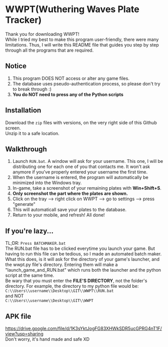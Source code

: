 # WWPT(Wuthering Waves Plate Tracker)
Thank you for downloading WWPT! <br>
While I tried my best to make this program user-friendly, there were many limitations. Thus, I will write this README file that guides you step by step through all the programs that are required.

## Notice
1. This program DOES NOT access or alter any game files.
2. The database uses pseudo-authentication process, so please don't try to break through :)
3. **You do NOT need to press any of the Python scripts**

## Installation
Download the `zip` files with versions, on the very right side of this Github screen.<br>
Unzip it to a safe location.

## Walkthrough
1. Launch `RUN.bat`. A window will ask for your username. This one, I will be distributing one for each one of you that contacts me. It won't ask anymore if you've properly entered your username the first time.
2. When the username is entered, the program will automatically be minimized into the Windows tray.
3. In-game, take a screenshot of your remaining plates with **Win+Shift+S**.
4. **Only screenshot the part where the plates are shown.**
5. Click on the tray --> right click on WWPT --> go to settings --> press "generate"
6. This will automaticall save your plates to the database.
7. Return to your mobile, and refresh! All done!

## If you're lazy...
TL;DR: `Press BATCHMAKER.bat`<br>
The RUN.bat file has to be clicked everytime you launch your game. But having to run this file can be tedious, so I made an automated batch maker. What this does, is it will ask for the directory of your game's launcher, and the wwpt.py file's directory. Entering them will make a "launch_game_and_RUN.bat" which runs both the launcher and the python script at the same time.<br>
Be wary that you must enter the **FILE'S DIRECTORY**, not the folder's directory. For example, the directory to my python file would be: <br>
`C:\\Users\\username\\Desktop\\GIT\\WWPT\\RUN.bat`<br>
and NOT<br>
`C:\\Users\\username\\Desktop\\GIT\\WWPT`<br>

## APK file
https://drive.google.com/file/d/1K3sYktJogFG83XHWkSDR5ucGPRG4nT1F/view?usp=sharing <br>
Don't worry, it's hand made and safe XD
